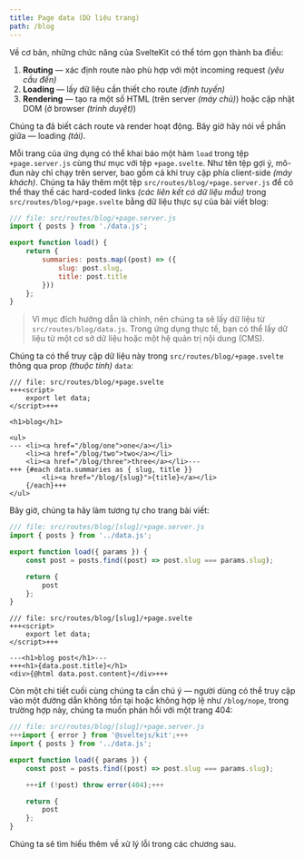 ```yaml
---
title: Page data (Dữ liệu trang)
path: /blog
---
```


Về cơ bản, những chức năng của SvelteKit có thể tóm gọn thành ba điều:

1. **Routing** — xác định route nào phù hợp với một incoming request _(yêu cầu đến)_
2. **Loading** — lấy dữ liệu cần thiết cho route _(định tuyến)_
3. **Rendering** — tạo ra một số HTML (trên server _(máy chủ)_) hoặc cập nhật DOM (ở browser _(trình duyệt)_)

Chúng ta đã biết cách route và render hoạt động. Bây giờ hãy nói về phần giữa — loading _(tải)_.

Mỗi trang của ứng dụng có thể khai báo một hàm `load` trong tệp `+page.server.js` cùng thư mục với tệp `+page.svelte`. Như tên tệp gợi ý, mô-đun này chỉ chạy trên server, bao gồm cả khi truy cập phía client-side _(máy khách)_. Chúng ta hãy thêm một tệp `src/routes/blog/+page.server.js` để có thể thay thế các hard-coded links _(các liên kết có dữ liệu mẫu)_ trong `src/routes/blog/+page.svelte` bằng dữ liệu thực sự của bài viết blog:

```js
/// file: src/routes/blog/+page.server.js
import { posts } from './data.js';

export function load() {
	return {
		summaries: posts.map((post) => ({
			slug: post.slug,
			title: post.title
		}))
	};
}
```

> Vì mục đích hướng dẫn là chính, nên chúng ta sẽ lấy dữ liệu từ `src/routes/blog/data.js`. Trong ứng dụng thực tế, bạn có thể lấy dữ liệu từ một cơ sở dữ liệu hoặc một hệ quản trị nội dung (CMS).

Chúng ta có thể truy cập dữ liệu này trong `src/routes/blog/+page.svelte` thông qua prop _(thuộc tính)_ `data`:

```svelte
/// file: src/routes/blog/+page.svelte
+++<script>
	export let data;
</script>+++

<h1>blog</h1>

<ul>
---	<li><a href="/blog/one">one</a></li>
	<li><a href="/blog/two">two</a></li>
	<li><a href="/blog/three">three</a></li>---
+++	{#each data.summaries as { slug, title }}
		<li><a href="/blog/{slug}">{title}</a></li>
	{/each}+++
</ul>
```

Bây giờ, chúng ta hãy làm tương tự cho trang bài viết:

```js
/// file: src/routes/blog/[slug]/+page.server.js
import { posts } from '../data.js';

export function load({ params }) {
	const post = posts.find((post) => post.slug === params.slug);

	return {
		post
	};
}
```

```svelte
/// file: src/routes/blog/[slug]/+page.svelte
+++<script>
	export let data;
</script>+++

---<h1>blog post</h1>---
+++<h1>{data.post.title}</h1>
<div>{@html data.post.content}</div>+++
```

Còn một chi tiết cuối cùng chúng ta cần chú ý — người dùng có thể truy cập vào một đường dẫn không tồn tại hoặc không hợp lệ như `/blog/nope`, trong trường hợp này, chúng ta muốn phản hồi với một trang 404:

```js
/// file: src/routes/blog/[slug]/+page.server.js
+++import { error } from '@sveltejs/kit';+++
import { posts } from '../data.js';

export function load({ params }) {
	const post = posts.find((post) => post.slug === params.slug);

	+++if (!post) throw error(404);+++

	return {
		post
	};
}
```

Chúng ta sẽ tìm hiểu thêm về xử lý lỗi trong các chương sau.
